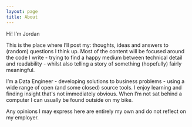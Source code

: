```yaml
---
layout: page
title: About
---
```


Hi! I’m Jordan

This is the place where I’ll post my: thoughts, ideas and answers to
(random) questions I think up.
Most of the content will be focused around the code I write - trying to
find a happy medium between technical detail and readability - whilst
also telling a story of something (hopefully) fairly meaningful.

I’m a Data Engineer - developing solutions to business problems - using
a wide range of open (and some closed) source tools.
I enjoy learning and finding insight that's not immediately obvious.
When I’m not sat behind a computer I can usually be found outside on my
bike.

Any opinions I may express here are entirely my own and do not reflect
on my employer.


